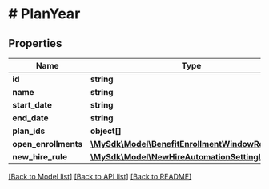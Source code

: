 # # PlanYear

## Properties

Name | Type | Description | Notes
------------ | ------------- | ------------- | -------------
**id** | **string** |  | [optional]
**name** | **string** |  | [optional]
**start_date** | **string** |  | [optional]
**end_date** | **string** |  | [optional]
**plan_ids** | **object[]** |  | [optional]
**open_enrollments** | [**\MySdk\Model\BenefitEnrollmentWindowResponse**](BenefitEnrollmentWindowResponse.md) |  | [optional]
**new_hire_rule** | [**\MySdk\Model\NewHireAutomationSettingLike**](NewHireAutomationSettingLike.md) |  | [optional]

[[Back to Model list]](../../README.md#models) [[Back to API list]](../../README.md#endpoints) [[Back to README]](../../README.md)
